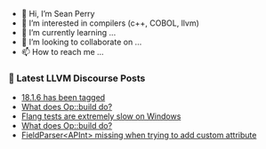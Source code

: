 - 👋 Hi, I’m Sean Perry
- 👀 I’m interested in compilers (c++, COBOL, llvm)
- 🌱 I’m currently learning ...
- 💞️ I’m looking to collaborate on ...
- 📫 How to reach me ...

<!---
s66perry/s66perry is a ✨ special ✨ repository because its `README.md` (this file) appears on your GitHub profile.
You can click the Preview link to take a look at your changes.
--->
### 📕 Latest LLVM Discourse Posts

<!-- DISCOURSE-LLVM:START -->
- [18.1.6 has been tagged](https://discourse.llvm.org/t/18-1-6-has-been-tagged/79069#post_8)
- [What does Op::build do?](https://discourse.llvm.org/t/what-does-op-build-do/79176#post_2)
- [Flang tests are extremely slow on Windows](https://discourse.llvm.org/t/flang-tests-are-extremely-slow-on-windows/78591?page=2#post_34)
- [What does Op::build do?](https://discourse.llvm.org/t/what-does-op-build-do/79176#post_1)
- [FieldParser&lt;APInt&gt; missing when trying to add custom attribute](https://discourse.llvm.org/t/fieldparser-apint-missing-when-trying-to-add-custom-attribute/79175#post_1)
<!-- DISCOURSE-LLVM:END -->
